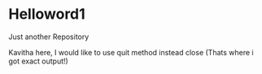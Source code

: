 # Helloword1
Just another Repository


Kavitha here, I would like to use quit method instead close (Thats where i got exact output!)
